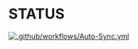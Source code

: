 # STATUS

[![.github/workflows/Auto-Sync.yml](https://github.com/Tangsan99999/tv/actions/workflows/Auto-Sync.yml/badge.svg)](https://github.com/Tangsan99999/CatVodTVSpider)
